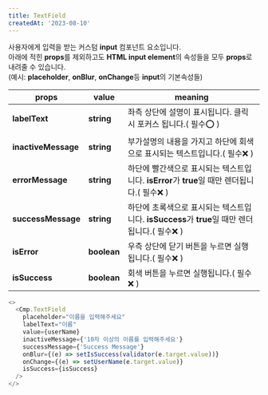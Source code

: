 ```yaml
---
title: TextField
createdAt: '2023-08-10'
---
```


사용자에게 입력을 받는 커스텀 **input** 컴포넌트 요소입니다.<br/>
아래에 적힌 **props**를 제외하고도 **HTML input element**의 속성들을 모두 **props**로 내려줄 수 있습니다.<br/>
(예시: **placeholder**, **onBlur**, **onChange**등 **input**의 기본속성들)

| props               | value       | meaning                                                                                        |
| ------------------- | ----------- | ---------------------------------------------------------------------------------------------- |
| **labelText**       | **string**  | 좌측 상단에 설명이 표시됩니다. 클릭 시 포커스 됩니다.( 필수⭕ )                                |
| **inactiveMessage** | **string**  | 부가설명의 내용을 가지고 하단에 회색으로 표시되는 텍스트입니다.( 필수❌ )                      |
| **errorMessage**    | **string**  | 하단에 빨간색으로 표시되는 텍스트입니다. **isError**가 **true**일 때만 렌더됩니다.( 필수❌ )   |
| **successMessage**  | **string**  | 하단에 초록색으로 표시되는 텍스트입니다. **isSuccess**가 **true**일 때만 렌더됩니다.( 필수❌ ) |
| **isError**         | **boolean** | 우측 상단에 닫기 버튼을 누르면 실행됩니다.( 필수❌ )                                           |
| **isSuccess**       | **boolean** | 회색 버튼을 누르면 실행됩니다.( 필수❌ )                                                       |

```js
<>
  <Cmp.TextField
    placeholder="이름을 입력해주세요"
    labelText="이름"
    value={userName}
    inactiveMessage={'10자 이상의 이름를 입력해주세요'}
    successMessage={'Success Message'}
    onBlur={(e) => setIsSuccess(validator(e.target.value))}
    onChange={(e) => setUserName(e.target.value)}
    isSuccess={isSuccess}
  />
</>
```
